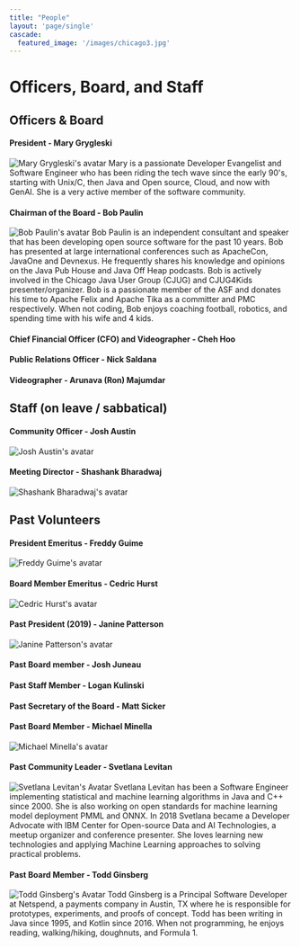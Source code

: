 ```yaml
---
title: "People"
layout: 'page/single'
cascade:
  featured_image: '/images/chicago3.jpg'
---
```

# Officers, Board, and Staff

## Officers & Board

#### President - Mary Grygleski
![Mary Grygleski's avatar](https://www.gravatar.com/avatar/61a93dca0178c41a915f6cf0de2c0834?size=150)
Mary is a passionate Developer Evangelist and Software Engineer who has been riding the tech wave since the early 90's, starting with Unix/C, then Java and Open source, Cloud, and now with GenAI. She is a very active member of the software community.

#### Chairman of the Board - Bob Paulin
![Bob Paulin's avatar](https://www.gravatar.com/avatar/9f1b7a87fd5d5264ef633750a534e1eb?size=150)
Bob Paulin is an independent consultant and speaker that has been developing open source software for the past 10 years. Bob has presented at large international conferences such as ApacheCon, JavaOne and Devnexus. He frequently shares his knowledge and opinions on the Java Pub House and Java Off Heap podcasts. Bob is actively involved in the Chicago Java User Group (CJUG) and CJUG4Kids presenter/organizer. Bob is a passionate member of the ASF and donates his time to Apache Felix and Apache Tika as a committer and PMC respectively. When not coding, Bob enjoys coaching football, robotics, and spending time with his wife and 4 kids.

#### Chief Financial Officer (CFO) and Videographer - Cheh Hoo

#### Public Relations Officer - Nick Saldana

#### Videographer - Arunava (Ron) Majumdar



## Staff (on leave / sabbatical)

#### Community Officer - Josh Austin
![Josh Austin's avatar](https://www.gravatar.com/avatar/e5b958bfe8bb340941e1869285156bd6?size=150)

#### Meeting Director - Shashank Bharadwaj
![Shashank Bharadwaj's avatar](https://www.gravatar.com/avatar/da3d3255e06561b124d65b6536d0dab1?size=150)


## Past Volunteers

#### President Emeritus - Freddy Guime
![Freddy Guime's avatar](https://www.gravatar.com/avatar/fd39a18bdcc8f2f13e788fd36b88e71b?size=150)

#### Board Member Emeritus - Cedric Hurst
![Cedric Hurst's avatar](https://www.gravatar.com/avatar/22c2f4465298a422b5307c0ec5a48442?size=150)

#### Past President (2019) - Janine Patterson
![Janine Patterson's avatar](https://www.gravatar.com/avatar/c4bb597f295316bbab835e519ab8cbb6?size=150)

#### Past Board member - Josh Juneau

#### Past Staff Member - Logan Kulinski

#### Past Secretary of the Board - Matt Sicker

#### Past Board Member - Michael Minella
![Michael Minella's avatar](https://www.gravatar.com/avatar/47d2fbcd9dbdab1a15ad9176c25826ea?size=150)

#### Past Community Leader - Svetlana Levitan
![Svetlana Levitan's Avatar](https://www.gravatar.com/avatar/394fe3e65e12bc6e94cc2fd331229c9d?size=150)
Svetlana Levitan has been a Software Engineer implementing statistical and machine learning algorithms in Java and C++ since 2000. She is also working on open standards for machine learning model deployment PMML and ONNX. In 2018 Svetlana became a Developer Advocate with IBM Center for Open-source Data and AI Technologies, a meetup organizer and conference presenter. She loves learning new technologies and applying Machine Learning approaches to solving practical problems.

#### Past Board Member - Todd Ginsberg
![Todd Ginsberg's Avatar](https://www.gravatar.com/avatar/c1af580a7f786b4143815d204f4154b5?size=150)
Todd Ginsberg is a Principal Software Developer at Netspend, a payments company in Austin, TX where he is responsible for prototypes, experiments, and proofs of concept. Todd has been writing in Java since 1995, and Kotlin since 2016. When not programming, he enjoys reading, walking/hiking, doughnuts, and Formula 1.

